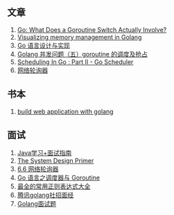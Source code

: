 


## 文章
1. <a href="https://medium.com/a-journey-with-go/go-what-does-a-goroutine-switch-actually-involve-394c202dddb7"> Go: What Does a Goroutine Switch Actually Involve? </a>
2. <a href="https://deepu.tech/memory-management-in-golang/">Visualizing memory management in Golang</a>
3. <a href="https://draveness.me/golang/">Go 语言设计与实现</a>
4. <a href="https://jingwei.link/2019/05/26/golang-routine-scheduler.html">Golang 并发问题（五）goroutine 的调度及抢占</a>
5. <a href="https://www.ardanlabs.com/blog/2018/08/scheduling-in-go-part2.html">Scheduling In Go : Part II - Go Scheduler</a>
6. <a href="https://draveness.me/golang/docs/part3-runtime/ch06-concurrency/golang-netpoller/">网络轮询器</a>
## 书本
1. <a href="https://github.com/astaxie/build-web-application-with-golang/blob/master/zh/preface.md">build web application with golang</a>


## 面试
1. <a href="https://github.com/Snailclimb/JavaGuide#高并发">Java学习+面试指南</a>
2. <a href="https://github.com/donnemartin/system-design-primer">The System Design Primer</a>
3. <a href="https://draveness.me/golang/docs/part3-runtime/ch06-concurrency/golang-netpoller/">6.6 网络轮询器</a>
4. <a href="https://github.com/donnemartin/system-design-primer">Go 语言之调度器与 Goroutine</a>
5. <a href="https://mp.weixin.qq.com/s?src=11&timestamp=1587819739&ver=2300&signature=jLRkbkmCkCwT8kGB7Edyv5wGGaRGVYLKGMmmoZ16DOj9iLfro5EW1rHzpiz-nIJa74LpmrUNu6FchioB2ukp8RcXlBsvifXLMezKuX*4dKQ8JqmZBPdIPjkUCBzAOjU2&new=1">最全的常用正则表达式大全</a>
6. <a href="https://www.nowcoder.com/discuss/412272?type=post&order=time&pos=&page=1&channel=">腾讯golang社招面经</a>
7. <a href="https://mp.weixin.qq.com/s?src=11&timestamp=1588230387&ver=2309&signature=TLEMzYVHhbynXH-OvqAso5kwK8c2zGAzk9R0k6qzMVC*ZcuQwh396S32S3cgHw0z2*hlOCc3nxjIOohM3u7TMNFqI1S3wTNEuAGAJFj0WmLCx0UzuAyps2xWoQLd-otV&new=1">Golang面试题</a>


